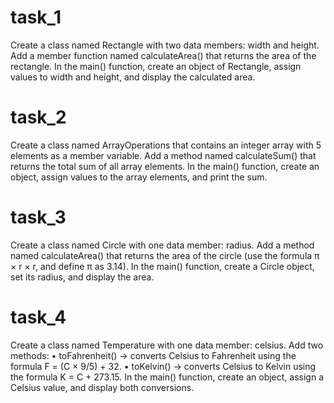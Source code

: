 
# task_1
Create a class named Rectangle with two data members: width and height. 
Add a member function named calculateArea() that returns the area of the rectangle. 
In the main() function, create an object of Rectangle, assign values to width and height, and 
display the calculated area. 
# task_2
Create a class named ArrayOperations that contains an integer array with 5 elements as a 
member variable. 
Add a method named calculateSum() that returns the total sum of all array elements. 
In the main() function, create an object, assign values to the array elements, and print the sum. 
# task_3
Create a class named Circle with one data member: radius. 
Add a method named calculateArea() that returns the area of the circle (use the formula π × r 
× r, and define π as 3.14). 
In the main() function, create a Circle object, set its radius, and display the area. 
# task_4
Create a class named Temperature with one data member: celsius. 
Add two methods: 
• toFahrenheit() → converts Celsius to Fahrenheit using the formula F = (C × 9/5) + 32. 
• toKelvin() → converts Celsius to Kelvin using the formula K = C + 273.15. 
In the main() function, create an object, assign a Celsius value, and display both 
conversions. 
